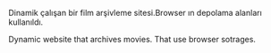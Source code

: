 Dinamik çalışan bir film arşivleme sitesi.Browser ın depolama alanları kullanıldı.

Dynamic website that archives movies.
That use browser sotrages.
